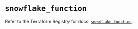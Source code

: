 # `snowflake_function`

Refer to the Terraform Registry for docs: [`snowflake_function`](https://registry.terraform.io/providers/snowflake-labs/snowflake/0.95.0/docs/resources/function).
